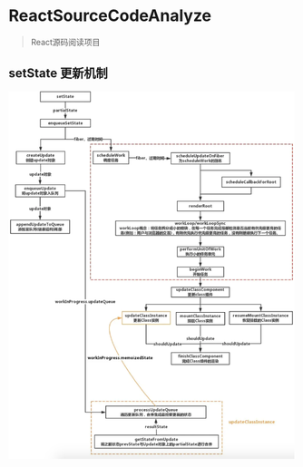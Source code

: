 <!--
 * @Descripttion: 
 * @version: 
 * @Author: wuqingshan
 * @Date: 2020-09-01 18:27:20
 * @LastEditors: wuqingshan
 * @LastEditTime: 2020-09-05 16:43:41
-->
# ReactSourceCodeAnalyze
> React源码阅读项目

## setState 更新机制
![setState 更新机制原理图](./assets/images/setState机制.png)
